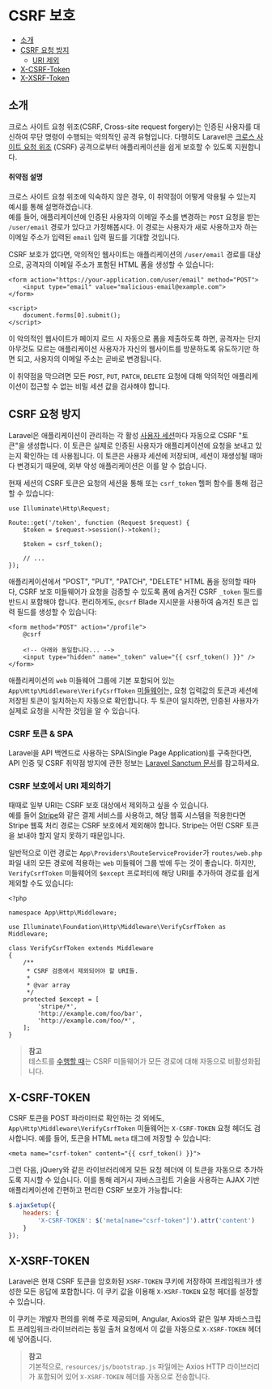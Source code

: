 # CSRF 보호

- [소개](#csrf-introduction)
- [CSRF 요청 방지](#preventing-csrf-requests)
    - [URI 제외](#csrf-excluding-uris)
- [X-CSRF-Token](#csrf-x-csrf-token)
- [X-XSRF-Token](#csrf-x-xsrf-token)

<a name="csrf-introduction"></a>
## 소개

크로스 사이트 요청 위조(CSRF, Cross-site request forgery)는 인증된 사용자를 대신하여 무단 명령이 수행되는 악의적인 공격 유형입니다. 다행히도 Laravel은 [크로스 사이트 요청 위조](https://en.wikipedia.org/wiki/Cross-site_request_forgery) (CSRF) 공격으로부터 애플리케이션을 쉽게 보호할 수 있도록 지원합니다.

<a name="csrf-explanation"></a>
#### 취약점 설명

크로스 사이트 요청 위조에 익숙하지 않은 경우, 이 취약점이 어떻게 악용될 수 있는지 예시를 통해 설명하겠습니다.  
예를 들어, 애플리케이션에 인증된 사용자의 이메일 주소를 변경하는 `POST` 요청을 받는 `/user/email` 경로가 있다고 가정해봅시다. 이 경로는 사용자가 새로 사용하고자 하는 이메일 주소가 입력된 `email` 입력 필드를 기대할 것입니다.

CSRF 보호가 없다면, 악의적인 웹사이트는 애플리케이션의 `/user/email` 경로를 대상으로, 공격자의 이메일 주소가 포함된 HTML 폼을 생성할 수 있습니다:

```blade
<form action="https://your-application.com/user/email" method="POST">
    <input type="email" value="malicious-email@example.com">
</form>

<script>
    document.forms[0].submit();
</script>
```

 이 악의적인 웹사이트가 페이지 로드 시 자동으로 폼을 제출하도록 하면, 공격자는 단지 아무것도 모르는 애플리케이션 사용자가 자신의 웹사이트를 방문하도록 유도하기만 하면 되고, 사용자의 이메일 주소는 곧바로 변경됩니다.

 이 취약점을 막으려면 모든 `POST`, `PUT`, `PATCH`, `DELETE` 요청에 대해 악의적인 애플리케이션이 접근할 수 없는 비밀 세션 값을 검사해야 합니다.

<a name="preventing-csrf-requests"></a>
## CSRF 요청 방지

Laravel은 애플리케이션이 관리하는 각 활성 [사용자 세션](/docs/{{version}}/session)마다 자동으로 CSRF "토큰"을 생성합니다. 이 토큰은 실제로 인증된 사용자가 애플리케이션에 요청을 보내고 있는지 확인하는 데 사용됩니다. 이 토큰은 사용자 세션에 저장되며, 세션이 재생성될 때마다 변경되기 때문에, 외부 악성 애플리케이션은 이를 알 수 없습니다.

현재 세션의 CSRF 토큰은 요청의 세션을 통해 또는 `csrf_token` 헬퍼 함수를 통해 접근할 수 있습니다:

    use Illuminate\Http\Request;

    Route::get('/token', function (Request $request) {
        $token = $request->session()->token();

        $token = csrf_token();

        // ...
    });

애플리케이션에서 "POST", "PUT", "PATCH", "DELETE" HTML 폼을 정의할 때마다, CSRF 보호 미들웨어가 요청을 검증할 수 있도록 폼에 숨겨진 CSRF `_token` 필드를 반드시 포함해야 합니다. 편리하게도, `@csrf` Blade 지시문을 사용하여 숨겨진 토큰 입력 필드를 생성할 수 있습니다:

```blade
<form method="POST" action="/profile">
    @csrf

    <!-- 아래와 동일합니다... -->
    <input type="hidden" name="_token" value="{{ csrf_token() }}" />
</form>
```

애플리케이션의 `web` 미들웨어 그룹에 기본 포함되어 있는 `App\Http\Middleware\VerifyCsrfToken` [미들웨어](/docs/{{version}}/middleware)는, 요청 입력값의 토큰과 세션에 저장된 토큰이 일치하는지 자동으로 확인합니다. 두 토큰이 일치하면, 인증된 사용자가 실제로 요청을 시작한 것임을 알 수 있습니다.

<a name="csrf-tokens-and-spas"></a>
### CSRF 토큰 & SPA

Laravel을 API 백엔드로 사용하는 SPA(Single Page Application)를 구축한다면, API 인증 및 CSRF 취약점 방지에 관한 정보는 [Laravel Sanctum 문서](/docs/{{version}}/sanctum)를 참고하세요.

<a name="csrf-excluding-uris"></a>
### CSRF 보호에서 URI 제외하기

때때로 일부 URI는 CSRF 보호 대상에서 제외하고 싶을 수 있습니다.  
예를 들어 [Stripe](https://stripe.com)와 같은 결제 서비스를 사용하고, 해당 웹훅 시스템을 적용한다면 Stripe 웹훅 처리 경로는 CSRF 보호에서 제외해야 합니다. Stripe는 어떤 CSRF 토큰을 보내야 할지 알지 못하기 때문입니다.

일반적으로 이런 경로는 `App\Providers\RouteServiceProvider`가 `routes/web.php` 파일 내의 모든 경로에 적용하는 `web` 미들웨어 그룹 밖에 두는 것이 좋습니다. 하지만, `VerifyCsrfToken` 미들웨어의 `$except` 프로퍼티에 해당 URI를 추가하여 경로를 쉽게 제외할 수도 있습니다:

    <?php

    namespace App\Http\Middleware;

    use Illuminate\Foundation\Http\Middleware\VerifyCsrfToken as Middleware;

    class VerifyCsrfToken extends Middleware
    {
        /**
         * CSRF 검증에서 제외되어야 할 URI들.
         *
         * @var array
         */
        protected $except = [
            'stripe/*',
            'http://example.com/foo/bar',
            'http://example.com/foo/*',
        ];
    }

> **참고**  
> 테스트를 [수행할 때](/docs/{{version}}/testing)는 CSRF 미들웨어가 모든 경로에 대해 자동으로 비활성화됩니다.

<a name="csrf-x-csrf-token"></a>
## X-CSRF-TOKEN

CSRF 토큰을 POST 파라미터로 확인하는 것 외에도, `App\Http\Middleware\VerifyCsrfToken` 미들웨어는 `X-CSRF-TOKEN` 요청 헤더도 검사합니다. 예를 들어, 토큰을 HTML `meta` 태그에 저장할 수 있습니다:

```blade
<meta name="csrf-token" content="{{ csrf_token() }}">
```

그런 다음, jQuery와 같은 라이브러리에게 모든 요청 헤더에 이 토큰을 자동으로 추가하도록 지시할 수 있습니다. 이를 통해 레거시 자바스크립트 기술을 사용하는 AJAX 기반 애플리케이션에 간편하고 편리한 CSRF 보호가 가능합니다:

```js
$.ajaxSetup({
    headers: {
        'X-CSRF-TOKEN': $('meta[name="csrf-token"]').attr('content')
    }
});
```

<a name="csrf-x-xsrf-token"></a>
## X-XSRF-TOKEN

Laravel은 현재 CSRF 토큰을 암호화된 `XSRF-TOKEN` 쿠키에 저장하여 프레임워크가 생성한 모든 응답에 포함합니다. 이 쿠키 값을 이용해 `X-XSRF-TOKEN` 요청 헤더를 설정할 수 있습니다.

이 쿠키는 개발자 편의를 위해 주로 제공되며, Angular, Axios와 같은 일부 자바스크립트 프레임워크·라이브러리는 동일 출처 요청에서 이 값을 자동으로 `X-XSRF-TOKEN` 헤더에 넣어줍니다.

> **참고**  
> 기본적으로, `resources/js/bootstrap.js` 파일에는 Axios HTTP 라이브러리가 포함되어 있어 `X-XSRF-TOKEN` 헤더를 자동으로 전송합니다.